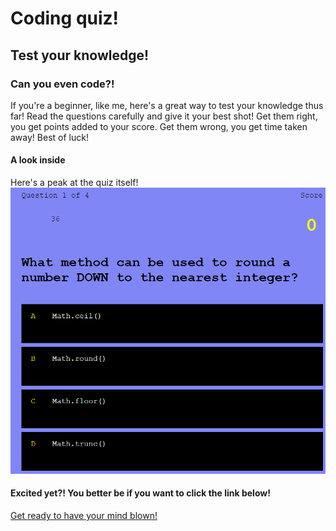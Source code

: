# Coding quiz!
## Test your knowledge!
### Can you even code?!
If you're a beginner, like me, here's a great way to test your knowledge thus far! Read the questions carefully and give it your best shot! Get them right, you get points added to your score. Get them wrong, you get time taken away! Best of luck!
#### A look inside
Here's a peak at the quiz itself! </br>
![screenshot of quiz](questions.png)<br>
#### Excited yet?! You better be if you want to click the link below!
[Get ready to have your mind blown!](https://alicedebo.github.io/air-can-you-even-code/)
